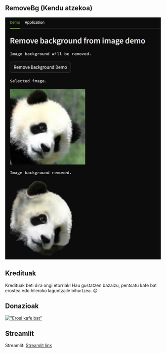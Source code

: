 ## RemoveBg (Kendu atzekoa)

![Alt Text](https://raw.githubusercontent.com/webdevserv/portfolio_idoia/master/screens/removebackground.jpg)

## Kredituak

Kredituak beti dira ongi etorriak! Hau gustatzen bazaizu, pentsatu kafe bat erostea edo hileroko laguntzaile bihurtzea. 😊

## Donazioak  

[!["Erosi kafe bat"](https://www.buymeacoffee.com/assets/img/custom_images/orange_img.png)](https://www.buymeacoffee.com/Artgen)

## Streamlit

Streamlit: <a href='https://webdevserv-portfolio-idoia-icodeidoia-portfolio-9kblei.streamlit.app/' target='_blank'>Streamlit link</a>
